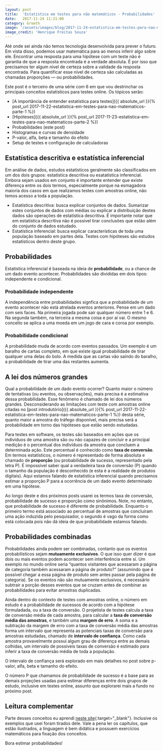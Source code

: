 ```yaml
---
layout: post
title:  'Estatística em testes para não matemáticos - Probabilidades'
date:   2017-11-24 11:21:00
category: Growth
image: '/assets/images/blog/2017-11-24-estatistica-em-testes-para-nao-matematicos-part-3-featured.jpg'
image_credit: 'Henrique Freitas Souza'
---
```


Até onde sei ainda não temos tecnologia desenvolvida para prever o futuro. Em vista disso, podemos usar matemática para ao menos inferir algo sobre ele. Encontrar uma resposta para uma hipótese com um teste não é garantia de que a resposta encontrada é a verdade absoluta. É por isso que precisamos ter algum nível de certeza sobre a validade da resposta encontrada. Para quantificar esse nível de certeza são calculadas as chamadas proporções — ou probabilidades.

<!--more-->

Este post é o terceiro de uma série com 6 em que vou destrinchar os principais conceitos estatísticos para testes online. Os tópicos serão:

- [A importância de entender estatística para testes]({{ absolute_url }}{% post_url 2017-11-22-estatistica-em-testes-para-nao-matematicos-parte-1 %})
- [Hipóteses]({{ absolute_url }}{% post_url 2017-11-23-estatistica-em-testes-para-nao-matematicos-parte-2 %})
- Probabilidades (este post)
- Histogramas e curvas de densidade
- P-valor, alfa, beta e tamanho do efeito
- Setup de testes e configuração de calculadoras

## Estatística descritiva e estatística inferencial

Em análise de dados, estudos estatísticos geralmente são classificados em um dos dois grupos: estatística descritiva ou esatatística inferencial. Embora sejam usados em conjunto é importante entender que existe diferença entre os dois termos, especialmente porque na esmagadora maioria dos casos em que realizamos testes com amostras online, não temos acesso a toda a população.

- Estatística descritiva: busca explicar conjuntos de dados. Sumarizar estes conjuntos de dados com médias ou explicar a distribuição destes dados são operações de estatística descritiva. É importante notar que em estatística descritiva não é possível tirar conclusões que estão além do conjunto de dados estudado.
- Estatística inferencial: busca explicar características de toda uma população baseado em partes dela. Testes com hipóteses são estudos estatísticos dentro deste grupo.

## Probabilidades

Estatística inferencial é baseada na ideia de **probabilidade**, ou a chance de um dado evento acontecer. Probabilidades são divididas em dois tipos: independente e condicional.

### Probabilidade independente

A independência entre probabilidades signfica que a probabilidade de um evento acontecer não está atrelada eventos anteriores. Pense em um dado com seis faces. Na primeira jogada pode sair qualquer número entre 1 e 6. Na segunda também, na terceira a mesma coisa e por aí vai. O mesmo conceito se aplica a uma moeda em um jogo de cara e coroa por exemplo.

### Probabilidade condicional

A probabilidade muda de acordo com eventos passados. Um exemplo é um baralho de cartas completo, em que existe igual probabilidade de tirar qualquer uma delas do bolo. A medida que as cartas vão saíndo do baralho, a probabilidade de tirar uma das restantes aumenta.

## A lei dos números grandes

Qual a probabilidade de um dado evento ocorrer? Quanto maior o número de tentativas (ou eventos, ou observações), mais precisa é a estimativa dessa probabilidade. Esse fenômeno é chamado de lei dos números grandes. Desconsiderando as limitações com teste com amostras online citadas no [post introdutório]({{ absolute_url }}{% post_url 2017-11-22-estatistica-em-testes-para-nao-matematicos-parte-1 %}) desta série, quanto maior a amostra do tráfego disponível, mais precisa será a probabilidade em torno das hipóteses que estão sendo estudadas.

Para testes em software, os testes são baseados em ações que os indivíduos de uma amostra são ou não capazes de concluir e a principal medição é o percentual dos indivíduos da amostra que concluem a determinada ação. Este percentual é conhecido como **taxa de conversão**. Em termos estatísticos, o número é representado de forma absoluta e chamado de **proporção** (ou probabilidade de sucesso, representado pela letra P). É impossível saber qual a verdadeira taxa de conversão (P) quando o tamanho da população é desconhecido (e esta é a realidade de produtos digitais). Aqui estamos falando de estatística inferencial quando precisamos estimar a proporção P para a ocorrência de um dado evento determinado em uma hipótese.

Ao longo deste e dos próximos posts usarei os termos taxa de conversão, probabilidade de sucesso e proporção como sinônimos. Note, no entanto, que probabilidade de sucesso é diferente de probabilidade. Enquanto o primeiro termo está associado ao percentual de amostras que concluíram uma ação induzida pelo pesquisador, o segundo é vago da forma como está colocada pois não dá ideia de que probabilidade estamos falando.

## Probabilidades combinadas

Probabilidades ainda podem ser combinadas, contanto que os eventos probabilísticos sejam **mutuamente exclusívos**. O que isso quer dizer é que dois ou mais eventos podem acontecer sem interferência entre sí. Um exemplo no mundo online seria “quantos visitantes que acessaram a página de categoria também acessaram a página de produto?” (assumindo que é possível chegar a essa página de produto sem antes passar pela página de categoria). Se os eventos não são mutuamente exclusívos, é necessário subtrair a porção desses eventos que se cruzam antes de combinar as probabilidades para evitar amostras duplicadas.

Ainda dentro do contexto de testes com amostras online, o número em estudo é a probabilidade de sucessos de acordo com a hipótese formuladada, ou a taxa de conversão. O projetista de testes calcula a taxa de conversão média de cada amostra, para calcular a **taxa de conversão média das amostras**, e também uma **margem de erro**. A soma e a subtração da margem de erro com a taxa de conversão média das amostras forma um intervalo que representa as potenciais taxas de conversão para amostras estudadas, chamado de **intervalo de confiança**. Como cada amostra provavelmente possui algum grau de diferença entre as demais colhidas, um intervalo de possíveis taxas de conversão é estimado para inferir a taxa de conversão média de toda a população.

O intervalo de confiança será explorado em mais detalhes no post sobre p-valor, alfa, beta e tamanho do efeito.

O número P que chamamos de probabilidade de sucesso é a base para as demais projeções usadas para estimar diferenças entre dois grupos de estudo, inclusive em testes online, assunto que explorarei mais a fundo no próximo post.

## Leitura complementar

Parte desses conceitos eu aprendi [neste site](http://jukebox.esc13.net/untdeveloper/RM/Stats_Module_2/){:target="\_blank"}. Inclusive os exemplos que usei foram tirados dele. Vale a pena ler os capítulos, que estão ilustrados, a linguagem é bem didática e possuem exercícios matemáticos para fixação dos conceitos.

Bora estimar probabilidades!
